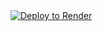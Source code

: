 <a href="https://render.com/deploy?repo=https://github.com/karaageYUKI/nom">
 <img src="https://render.com/images/deploy-to-render-button.svg" alt="Deploy to Render"><br>
</a>
